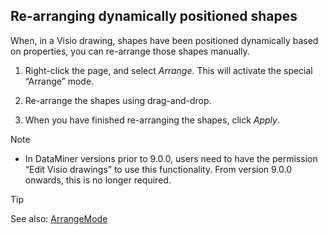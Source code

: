 ## Re-arranging dynamically positioned shapes

When, in a Visio drawing, shapes have been positioned dynamically based on properties, you can re-arrange those shapes manually.

1. Right-click the page, and select *Arrange*. This will activate the special “Arrange” mode.

2. Re-arrange the shapes using drag-and-drop.

3. When you have finished re-arranging the shapes, click *Apply*.

> [!NOTE]
> -  In DataMiner versions prior to 9.0.0, users need to have the permission “Edit Visio drawings” to use this functionality. From version 9.0.0 onwards, this is no longer required.

> [!TIP]
> See also:
> [ArrangeMode](Overview_of_page_and_shape_options.md)
